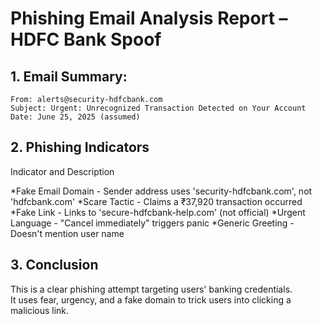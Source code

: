 # Phishing Email Analysis Report – HDFC Bank Spoof

## 1. Email Summary:
	From: alerts@security-hdfcbank.com
	Subject: Urgent: Unrecognized Transaction Detected on Your Account
	Date: June 25, 2025 (assumed)

## 2. Phishing Indicators

Indicator and Description

*Fake Email Domain    - Sender address uses 'security-hdfcbank.com', not 'hdfcbank.com' 
*Scare Tactic         - Claims a ₹37,920 transaction occurred 
*Fake Link            - Links to 'secure-hdfcbank-help.com' (not official)
*Urgent Language      - "Cancel immediately" triggers panic 
*Generic Greeting     - Doesn't mention user name 

## 3. Conclusion
This is a clear phishing attempt targeting users' banking credentials.  
It uses fear, urgency, and a fake domain to trick users into clicking a malicious link.
